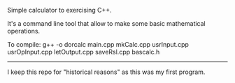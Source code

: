 Simple calculator to exercising C++.

It's a command line tool that allow to make some basic mathematical operations.

To compile:
g++ -o dorcalc main.cpp mkCalc.cpp usrInput.cpp usrOpInput.cpp letOutput.cpp saveRsl.cpp bascalc.h

-----

I keep this repo for "historical reasons" as this was my first program.
